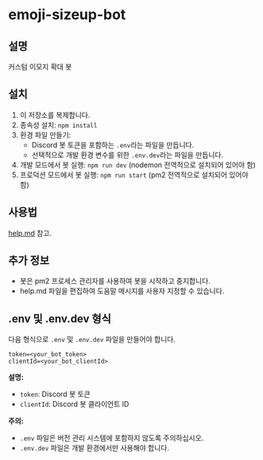 # emoji-sizeup-bot

## 설명

커스텀 이모지 확대 봇  

## 설치

1. 이 저장소를 복제합니다.
2. 종속성 설치: `npm install`
3. 환경 파일 만들기:
    * Discord 봇 토큰을 포함하는 `.env`라는 파일을 만듭니다.
    * 선택적으로 개발 환경 변수를 위한 `.env.dev`라는 파일을 만듭니다.
4. 개발 모드에서 봇 실행: `npm run dev` (nodemon 전역적으로 설치되어 있어야 함)
5. 프로덕션 모드에서 봇 실행: `npm run start` (pm2 전역적으로 설치되어 있어야 함)

## 사용법

[help.md](help.md) 참고.

## 추가 정보

* 봇은 pm2 프로세스 관리자를 사용하여 봇을 시작하고 중지합니다.
* help.md 파일을 편집하여 도움말 메시지를 사용자 지정할 수 있습니다.

## .env 및 .env.dev 형식

다음 형식으로 `.env` 및 `.env.dev` 파일을 만들어야 합니다.

```
token=<your_bot_token>
clientId=<your_bot_clientId>
```

**설명:**

* `token`: Discord 봇 토큰
* `clientId`: Discord 봇 클라이언트 ID

**주의:**

* `.env` 파일은 버전 관리 시스템에 포함하지 않도록 주의하십시오.
* `.env.dev` 파일은 개발 환경에서만 사용해야 합니다.
